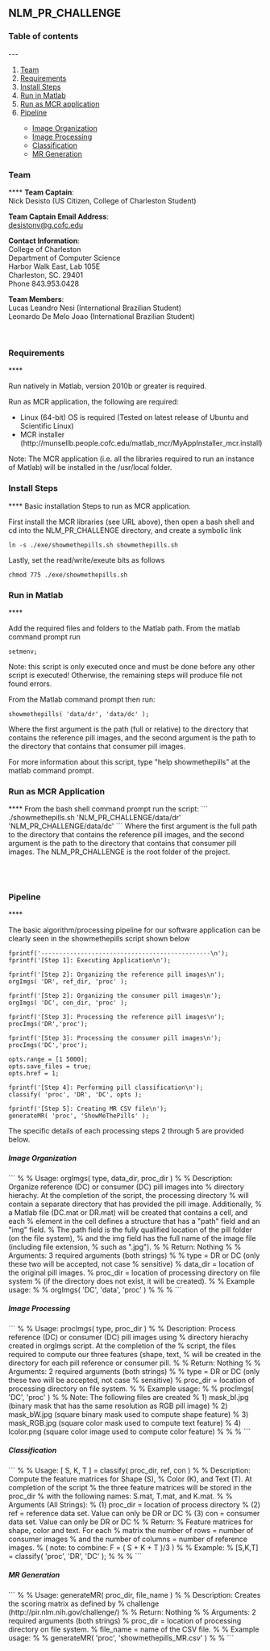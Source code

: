 ## NLM_PR_CHALLENGE

<h3> Table of contents </h3>
---
<ol>
<li><a href="https://github.com/munsellb/NLM_PR_CHALLENGE/blob/master/README.md#team">Team</a></li>
<li><a href="https://github.com/munsellb/NLM_PR_CHALLENGE/blob/master/README.md#requirements">Requirements</a></li>
<li><a href="https://github.com/munsellb/NLM_PR_CHALLENGE/blob/master/README.md#install-steps">Install Steps</a></li>
<li><a href="https://github.com/munsellb/NLM_PR_CHALLENGE/blob/master/README.md#run-in-matlab">Run in Matlab</a></li>
<li><a href="https://github.com/munsellb/NLM_PR_CHALLENGE/blob/master/README.md#run-as-mcr-application">Run as MCR application</a></li>
<li><a href="https://github.com/munsellb/NLM_PR_CHALLENGE/blob/master/README.md#pipeline">Pipeline</a></li>
<ul>
<li><a href="https://github.com/munsellb/NLM_PR_CHALLENGE/blob/master/README.md#image-organization">Image Organization</a></li> 
<li><a href="https://github.com/munsellb/NLM_PR_CHALLENGE/blob/master/README.md#image-processing">Image Processing</a></li>
<li><a href="https://github.com/munsellb/NLM_PR_CHALLENGE/blob/master/README.md#classification">Classification</a></li>
<li><a href="https://github.com/munsellb/NLM_PR_CHALLENGE/blob/master/README.md#mr-generation">MR Generation</a></li>
</ul>
</ol>


<h3>Team</h3>
****
<b>Team Captain</b>: </br>
Nick Desisto (US Citizen, College of Charleston Student) </br>

<b>Team Captain Email Address</b>: </br>
desistonv@g.cofc.edu </br>

<b>Contact Information</b>: </br>
College of Charleston  </br>
Department of Computer Science  </br>
Harbor Walk East, Lab 105E  </br>
Charleston, SC. 29401  </br>
Phone 843.953.0428 </br>

<b>Team Members</b>:  </br>
Lucas Leandro Nesi (International Brazilian Student)  </br>
Leonardo De Melo Joao  (International Brazilian Student)  </br>

</br>

<h3>Requirements</h3>
****

Run natively in Matlab, version 2010b or greater is required.

Run as MCR application, the following are required:
<ul>
    <li>Linux (64-bit) OS is required (Tested on latest release of Ubuntu and Scientific Linux)</li>
    <li>MCR installer (http://munsellb.people.cofc.edu/matlab_mcr/MyAppInstaller_mcr.install)</li>
</ul>

Note: The MCR application (i.e. all the libraries required 
to run an instance of Matlab) will be installed in the /usr/local 
folder.

<h3>Install Steps</h3>
****
Basic installation Steps to run as MCR application.

First install the MCR libraries (see URL above), then open 
a bash shell and cd into the NLM_PR_CHALLENGE directory, 
and create a symbolic link
```
ln -s ./exe/showmethepills.sh showmethepills.sh
```
Lastly, set the read/write/exeute bits as follows
```
chmod 775 ./exe/showmethepills.sh
```

<h3>Run in Matlab</h3>
****

Add the required files and folders to the Matlab path. 
From the matlab command prompt run
```
setmenv;
```
Note: this script is only executed once and must be done 
before any other script is executed! Otherwise, the remaining 
steps will produce file not found errors.

From the Matlab command prompt then run:
```
showmethepills( 'data/dr', 'data/dc' );
```
Where the first argument is the path (full or relative) 
to the directory that contains the reference pill images, 
and the second argument is the path to the directory that 
contains that consumer pill images. 

For more information about this script, type "help showmethepills" 
at the matlab command prompt.

<h3>Run as MCR Application</h3>
****
From the bash shell command prompt run the script:
```
./showmethepills.sh 'NLM_PR_CHALLENGE/data/dr' 'NLM_PR_CHALLENGE/data/dc'
```
Where the first argument is the full path to the directory 
that contains the reference pill images, and the second argument 
is the path to the directory that contains that consumer pill 
images. The NLM_PR_CHALLENGE is the root folder of the project.

</br></br>

<h3>Pipeline</h3>
****

The basic algorithm/processing pipeline for our software 
application can be clearly seen in the showmethepills script 
shown below

```
fprintf('-----------------------------------------------\n');
fprintf('[Step 1]: Executing Application\n');

fprintf('[Step 2]: Organizing the reference pill images\n');
orgImgs( 'DR', ref_dir, 'proc' );

fprintf('[Step 2]: Organizing the consumer pill images\n');
orgImgs( 'DC', con_dir, 'proc' );

fprintf('[Step 3]: Processing the reference pill images\n');
procImgs('DR','proc');

fprintf('[Step 3]: Processing the consumer pill images\n');
procImgs('DC','proc');

opts.range = [1 5000];
opts.save_files = true;
opts.href = 1;

fprintf('[Step 4]: Performing pill classification\n');
classify( 'proc', 'DR', 'DC', opts );

fprintf('[Step 5]: Creating MR CSV file\n');
generateMR( 'proc', 'ShowMeThePills' );
```
The specific details of each processing steps 2 through 5 are provided below.

<h5>Image Organization</h5> 
```
%
%   Usage: orgImgs( type, data_dir, proc_dir )
%
%   Description: Organize reference (DC) or consumer (DC) pill images into 
%   directory hierachy. At the completion of the script, the processing directory 
%   will contain a separate directory that has provided the pill image. Additionally, 
%   a Matlab file (DC.mat or DR.mat) will be created that contains a cell, and each 
%   element in the cell defines a structure that has a "path" field and an "img" field. 
%   The path field is the fully qualified location of the pill folder (on the file system), 
%   and the img field has the full name of the image file (including file extension, 
%   such as ".jpg").
%
%   Return: Nothing
%
%   Arguments: 3 required arguments (both strings)
%              
%              type = DR or DC (only these two will be accepted, not case
%              sensitive)
%              data_dir = location of the original pill images.
%              proc_dir = location of processing directory on file system
%              (if the directory does not exist, it will be created).
%
%   Example usage:
%   
%               orgImgs( 'DC', 'data', 'proc' )
%
%
%
```
<h5>Image Processing</h5>
```
%
%   Usage: procImgs( type, proc_dir )
%
%   Description: Process reference (DC) or consumer (DC) pill images using 
%   directory hierachy created in orgImgs script. At the completion of the 
%	script, the files required to compute our three features (shape, text, 
%	will be created in the directory for each pill reference or consumer pill.
%
%   Return: Nothing
%
%   Arguments: 2 required arguments (both strings)
%              
%              type = DR or DC (only these two will be accepted, not case
%              sensitive)
%              proc_dir = location of processing directory on file system.
%
%   Example usage:
%   
%               procImgs( 'DC', 'proc' )
%
%	Note: The following files are created
%		1) mask_bI.jpg (binary mask that has the same resolution as RGB pill image)
%		2) mask_bW.jpg (square binary mask used to compute shape feature)
%		3) mask_RGB.jpg (square color mask used to compute text feature)
%		4) lcolor.png (square color image used to compute color feature)
%
%	
%
```

<h5>Classification</h5>
```
%
%   Usage: [ S, K, T ] = classify( proc_dir, ref, con )
%
%   Description: Compute the feature matrices for Shape (S),
%   Color (K), and Text (T). At completion of the script 
%   the three feature matrices will be stored in the proc_dir
%   with the following names: S.mat, T.mat, and K.mat.
%
%   Arguments (All Strings): 
%       (1) proc_dir = location of process directory
%       (2) ref = reference data set. Value can only be DR or DC
%       (3) con = consumer data set. Value can only be DR or DC
%
%   Return:
%       Feature matrices for shape, color and text. For each 
%       matrix the number of rows = number of consumer images
%       and the number of columns = number of reference images.
%       ( note: to combine: F = ( S + K + T )/3 )
%
%   Example:
%       [S,K,T] = classify( 'proc', 'DR', 'DC' );
%
%
%
```

<h5>MR Generation</h5>
```
%
%   Usage: generateMR( proc_dir, file_name )
%
%   Description: Creates the scoring matrix as defined by 
%   challenge (http://pir.nlm.nih.gov/challenge/)
%
%   Return: Nothing
%
%   Arguments: 2 required arguments (both strings)
%            	proc_dir = location of processing directory on file system.
%		file_name = name of the CSV file.
%
%   Example usage:
%   
%               generateMR( 'proc', 'showmethepills_MR.csv' )
%
%
```

